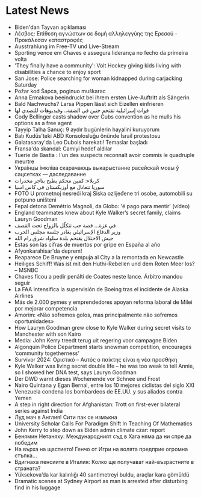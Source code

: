 # Latest News
-  Biden'dan Tayvan açıklaması
-  Λέσβος: Επίθεση αγνώστων σε δομή αλληλεγγύης της Ερεσού - Προκάλεσαν καταστροφές
-  Ausstrahlung im Free-TV und Live-Stream
-  Sporting vence em Chaves e assegura liderança no fecho da primeira volta
-  'They finally have a community': Volt Hockey giving kids living with disabilities a chance to enjoy sport
-  San Jose: Police searching for woman kidnapped during carjacking Saturday
-  Požar kod Šapca, poginuo muškarac
-  Anna Ermakova beeindruckt bei ihrem ersten Live-Auftritt als Sängerin
-  Bald Nachwuchs? Larsa Pippen lässt sich Eizellen einfrieren
-  قوات إسرائيلية تقتحم جنين في الضفة.. وفيديوهات للتصدي لها
-  Cody Bellinger casts shadow over Cubs convention as he mulls his options as a free agent
-  Tayyip Talha Sanuç: 9 aydır bugünlerin hayalini kuruyorum
-  Batı Kudüs'teki ABD Konsolosluğu önünde İsrail protestosu
-  Galatasaray'da Leo Dubois harekatı! Temaslar başladı
-  Fransa'da skandal: Camiyi hedef aldılar
-  Tuerie de Bastia : l'un des suspects reconnaît avoir commis le quadruple meurtre
-  Украінцы імкліва скарачаюць выкарыстанне расейскай мовы ў сацсетках — даследаванне
-  كربلاء: كمين محكم يطيح بتاجر مخدرات
-  سوريا تتعادل مع أوزبكستان في كاس اسيا
-  FOTO U prometnoj nesreći kraj Siska ozlijeđene tri osobe, automobili su potpuno uništeni
-  Fepal detona Demétrio Magnoli, da Globo: 'é pago para mentir' (vídeo)
-  England teammates knew about Kyle Walker’s secret family, claims Lauryn Goodman
-  في غزة... قصة حب تتكلّل بالزواج تحت القصف
-  وزير الدفاع الإسرائيلي يغادر جلسة مجلس الحرب
-  جيش الاحتلال يقتحم بلدة سلواد شرق رام الله
-  Estas son las cifras de muertos por gripe en España al año
-  Afyonkarahisar'da deprem!
-  Reaparece De Bruyne y empuja al City a la remontada en Newcastle
-  Heiliges Schiff! Was ist mit den Huthi-Rebellen und dem Roten Meer los? – MSNBC
-  Chaves ficou a pedir penálti de Coates neste lance. Árbitro mandou seguir
-  La FAA intensifica la supervisión de Boeing tras el incidente de Alaska Airlines
-  Más de 2.000 pymes y emprendedores apoyan reforma laboral de Milei por mejorar competencia
-  Amorim: «Não sofremos golos, mas principalmente não sofremos oportunidades»
-  How Lauryn Goodman grew close to Kyle Walker during secret visits to Manchester with son Kairo
-  Media: John Kerry treedt terug uit regering voor campagne Biden
-  Algonquin Police Department starts snowman competition, encourages ‘community togetherness’
-  Survivor 2024: Οριστικό – Αυτός ο παίκτης είναι η νέα προσθήκη
-  Kyle Walker was living secret double life – he was too weak to tell Annie, so I showed her DNA test, says Lauryn Goodman
-  Der DWD warnt dieses Wochenende vor Schnee und Frost
-  Nairo Quintana y Egan Bernal, entre los 10 mejores ciclistas del siglo XXI
-  Venezuela condena los bombardeos de EE.UU. y sus aliados contra Yemen
-  A step in right direction for Afghanistan: Trott on first-ever bilateral series against India
-  Луд мач в Англия! Сити пак се измъкна
-  University Scholar Calls For Paradigm Shift In Teaching Of Mathematics
-  John Kerry to step down as Biden admin climate czar: report
-  Бенямин Нетаняху: Международният съд в Хага няма да ни спре да победим
-  На върха на щастието! Генчо от Игри на волята предприе огромна стъпка...
-  Вдигнаха пенсиите в Италия: Колко ще получават най-възрастните в страната?
-  Yüksekova’da kar kalınlığı 40 santimetreyi buldu, araçlar kara gömüldü
-  Dramatic scenes at Sydney Airport as man is arrested after disturbing find in his luggage
